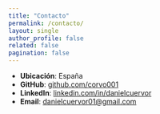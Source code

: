 ```yaml
---
title: "Contacto"
permalink: /contacto/
layout: single
author_profile: false
related: false
pagination: false
---
```


-  **Ubicación**: España  
-  **GitHub**: [github.com/corvo001](https://github.com/corvo001)  
-  **LinkedIn**: [linkedin.com/in/danielcuervor](https://www.linkedin.com/in/danielcuervor/)  
-  **Email**: <danielcuervor01@gmail.com>  
